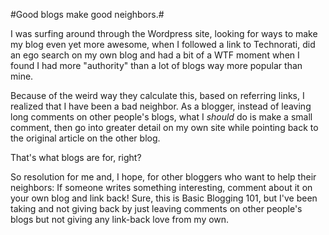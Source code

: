 #Good blogs make good neighbors.#

I was surfing around through the Wordpress site, looking for ways to make my blog even yet more awesome, when I followed a link to Technorati, did an ego search on my own blog and had a bit of a WTF moment when I found I had more "authority" than a lot of blogs way more popular than mine.

Because of the weird way they calculate this, based on referring links, I realized that I have been a bad neighbor. As a blogger, instead of leaving long comments on other people's blogs, what I *should* do is make a small comment, then go into greater detail on my own site while pointing back to the original article on the other blog.

That's what blogs are for, right?

So resolution for me and, I hope, for other bloggers who want to help their neighbors: If someone writes something interesting, comment about it on your own blog and link back! Sure, this is Basic Blogging 101, but I've been taking and not giving back by just leaving comments on other people's blogs but not giving any link-back love from my own.

